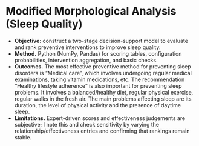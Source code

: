 # Modified Morphological Analysis (Sleep Quality)

* **Objective:** construct a two-stage decision-support model to evaluate and rank preventive interventions to improve sleep quality.
* **Method.** Python (NumPy, Pandas) for scoring tables, configuration probabilities, intervention aggregation, and basic checks. 
* **Outcomes.**
The most effective preventive method for preventing sleep disorders is “Medical care”, which involves undergoing regular medical examinations, taking vitamin medications, etc. 
The recommendation “Healthy lifestyle adherence” is also important for preventing sleep problems. It involves a balanced/healthy diet, regular physical exercise, regular walks in the fresh air. 
The main problems affecting sleep are its duration, the level of physical activity and the presence of daytime sleep. 
* **Limitations.** Expert-driven scores and effectiveness judgements are subjective; I note this and check sensitivity by varying the relationship/effectiveness entries and confirming that rankings remain stable.
